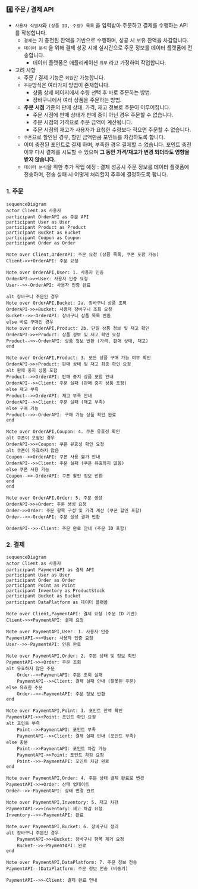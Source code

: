 ### 4️⃣ **주문 / 결제 API**

- `사용자 식별자`와 `(상품 ID, 수량) 목록` 을 입력받아 주문하고 결제를 수행하는 API 를 작성합니다.
    - `결제`는 기 충전된 잔액을 기반으로 수행하며, 성공 시 보유 잔액을 차감합니다.
    - `데이터 분석` 을 위해 결제 성공 시에 실시간으로 주문 정보를 데이터 플랫폼에 전송합니다.
        - 데이터 플랫폼은 애플리케이션 `외부` 라고 가정하여 작업합니다.
- 고려 사항
    - 주문 / 결제 기능은 `회원`만 가능합니다.
    - `주문`방식은 여러가지 방법이 존재합니다.
      - 상품 상세 페이지에서 수량 선택 후 바로 주문하는 방법.
      - 장바구니에서 여러 상품을 주문하는 방법.
    - **주문 시점** 기준의 판매 상태, 가격, 재고 정보로 주문이 이루어집니다.
        - 주문 시점에 판매 상태가 판매 중이 아닌 경우 주문할 수 없습니다.
        - 주문 시점의 가격으로 주문 금액이 계산됩니다.
        - 주문 시점의 재고가 사용자가 요청한 수량보다 적으면 주문할 수 없습니다.
    - `쿠폰`으로 할인된 경우, 할인 금액만큼 포인트를 차감하도록 합니다.
    - 이미 충전된 포인트로 결제 하며, 부족한 경우 결제할 수 없습니다. 포인트 충전 이후 다시 결제를 시도할 수 있으며 **그 동안 가격/재고가 변경 되더라도 영향을 받지 않습니다.**
  -  `데이터 분석`을 위한 추가 작업 예정 : 결제 성공시 주문 정보를 데이터 플랫폼에 전송하며, 전송 실패 시 어떻게 처리할지 추후에 결정하도록 합니다.
### 1. 주문
```mermaid
sequenceDiagram
actor Client as 사용자
participant OrderAPI as 주문 API
participant User as User
participant Product as Product
participant Bucket as Bucket
participant Coupon as Coupon
participant Order as Order

Note over Client,OrderAPI: 주문 요청 (상품 목록, 쿠폰 포함 가능)
Client->>+OrderAPI: 주문 요청

Note over OrderAPI,User: 1. 사용자 인증
OrderAPI->>+User: 사용자 인증 요청
User-->>-OrderAPI: 사용자 인증 완료

alt 장바구니 주문인 경우
Note over OrderAPI,Bucket: 2a. 장바구니 상품 조회
OrderAPI->>+Bucket: 사용자 장바구니 조회 요청
Bucket-->>-OrderAPI: 장바구니 상품 목록 반환
else 바로 구매인 경우
Note over OrderAPI,Product: 2b. 단일 상품 정보 및 재고 확인
OrderAPI->>+Product: 상품 정보 및 재고 확인 요청
Product-->>-OrderAPI: 상품 정보 반환 (가격, 판매 상태, 재고)
end

Note over OrderAPI,Product: 3. 모든 상품 구매 가능 여부 확인
OrderAPI->>+Product: 판매 상태 및 재고 최종 확인 요청
alt 판매 중지 상품 포함
Product-->>OrderAPI: 판매 중지 상품 포함 안내
OrderAPI-->>Client: 주문 실패 (판매 중지 상품 포함)
else 재고 부족
Product-->>OrderAPI: 재고 부족 안내
OrderAPI-->>Client: 주문 실패 (재고 부족)
else 구매 가능
Product-->>-OrderAPI: 구매 가능 상품 확인 완료
end

Note over OrderAPI,Coupon: 4. 쿠폰 유효성 확인
alt 쿠폰이 포함된 경우
OrderAPI->>+Coupon: 쿠폰 유효성 확인 요청
alt 쿠폰이 유효하지 않음
Coupon-->>OrderAPI: 쿠폰 사용 불가 안내
OrderAPI-->>Client: 주문 실패 (쿠폰 유효하지 않음)
else 쿠폰 사용 가능
Coupon-->>-OrderAPI: 쿠폰 할인 정보 반환
end
end

Note over OrderAPI,Order: 5. 주문 생성
OrderAPI->>+Order: 주문 생성 요청
Order->>Order: 주문 항목 구성 및 가격 계산 (쿠폰 할인 포함)
Order-->>-OrderAPI: 주문 생성 결과 반환

OrderAPI-->>-Client: 주문 완료 안내 (주문 ID 포함)

```
### 2. 결제
```mermaid
sequenceDiagram
actor Client as 사용자
participant PaymentAPI as 결제 API
participant User as User
participant Order as Order
participant Point as Point
participant Inventory as ProductStock
participant Bucket as Bucket
participant DataPlatform as 데이터 플랫폼

Note over Client,PaymentAPI: 결제 요청 (주문 ID 기반)
Client->>+PaymentAPI: 결제 요청

Note over PaymentAPI,User: 1. 사용자 인증
PaymentAPI->>+User: 사용자 인증 요청
User-->>-PaymentAPI: 인증 완료

Note over PaymentAPI,Order: 2. 주문 상태 및 정보 확인
PaymentAPI->>+Order: 주문 조회
alt 유효하지 않은 주문
    Order-->>PaymentAPI: 주문 조회 실패
    PaymentAPI-->>Client: 결제 실패 안내 (잘못된 주문)
else 유효한 주문
    Order-->>-PaymentAPI: 주문 정보 반환
end

Note over PaymentAPI,Point: 3. 포인트 잔액 확인
PaymentAPI->>+Point: 포인트 확인 요청
alt 포인트 부족
    Point-->>PaymentAPI: 포인트 부족
    PaymentAPI-->>Client: 결제 실패 안내 (포인트 부족)
else 충분
    Point-->>PaymentAPI: 포인트 차감 가능
    PaymentAPI->>Point: 포인트 차감 요청
    Point-->>-PaymentAPI: 포인트 차감 완료
end

Note over PaymentAPI,Order: 4. 주문 상태 결제 완료로 변경
PaymentAPI->>+Order: 상태 업데이트
Order-->>-PaymentAPI: 상태 변경 완료

Note over PaymentAPI,Inventory: 5. 재고 차감
PaymentAPI->>+Inventory: 재고 차감 요청
Inventory-->>-PaymentAPI: 완료

Note over PaymentAPI,Bucket: 6. 장바구니 정리
alt 장바구니 주문인 경우
    PaymentAPI->>+Bucket: 장바구니 항목 제거 요청
    Bucket-->>-PaymentAPI: 완료
end

Note over PaymentAPI,DataPlatform: 7. 주문 정보 전송
PaymentAPI--)DataPlatform: 주문 정보 전송 (비동기)

PaymentAPI-->>-Client: 결제 완료 안내

```